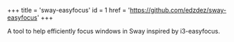 +++
title = 'sway-easyfocus'
id = 1
href = 'https://github.com/edzdez/sway-easyfocus'
+++

A tool to help efficiently focus windows in Sway inspired by i3-easyfocus.

<!--
[![sway-easyfocus-card](https://github-readme-stats.vercel.app/api/pin/?username=edzdez&repo=sway-easyfocus&show_owner=true&theme=gruvbox)](https://github.com/edzdez/sway-easyfocus)
-->
